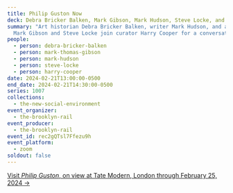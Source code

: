 ```yaml
---
title: Philip Guston Now
deck: Debra Bricker Balken, Mark Gibson, Mark Hudson, Steve Locke, and Harry Cooper
summary: "Art historian Debra Bricker Balken, writer Mark Hudson, and artists
  Mark Gibson and Steve Locke join curator Harry Cooper for a conversation. "
people:
  - person: debra-bricker-balken
  - person: mark-thomas-gibson
  - person: mark-hudson
  - person: steve-locke
  - person: harry-cooper
date: 2024-02-21T13:00:00-0500
end_date: 2024-02-21T14:30:00-0500
series: 1007
collections:
  - the-new-social-environment
event_organizer:
  - the-brooklyn-rail
event_producer:
  - the-brooklyn-rail
event_id: rec2gQTsl7Ffezu9h
event_platform:
  - zoom
soldout: false
---
```

[V﻿isit *Philip Guston*, on view at Tate Modern, London through February 25, 2024 →](https://www.tate.org.uk/whats-on/tate-modern/philip-guston)